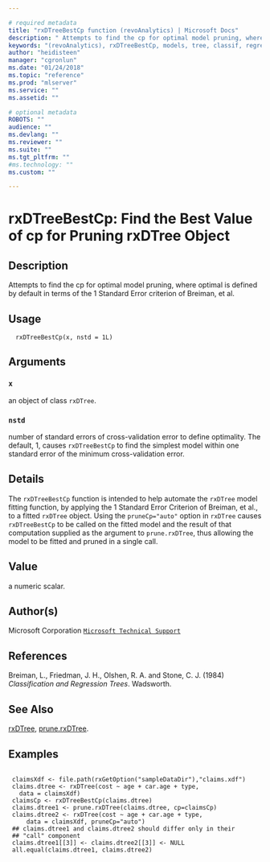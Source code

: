 ```yaml
--- 

# required metadata 
title: "rxDTreeBestCp function (revoAnalytics) | Microsoft Docs" 
description: " Attempts to find the cp for optimal model pruning, where optimal is defined by default in terms of the 1 Standard Error criterion of Breiman, et al. " 
keywords: "(revoAnalytics), rxDTreeBestCp, models, tree, classif, regression" 
author: "heidisteen" 
manager: "cgronlun" 
ms.date: "01/24/2018" 
ms.topic: "reference" 
ms.prod: "mlserver" 
ms.service: "" 
ms.assetid: "" 

# optional metadata 
ROBOTS: "" 
audience: "" 
ms.devlang: "" 
ms.reviewer: "" 
ms.suite: "" 
ms.tgt_pltfrm: "" 
#ms.technology: "" 
ms.custom: "" 

--- 
```



 # rxDTreeBestCp:  Find the Best Value of cp for Pruning rxDTree Object  
 ## Description

Attempts to find the cp for optimal model pruning, where optimal is defined by
default in terms
of the 1 Standard Error criterion of Breiman, et al.


 ## Usage

```   
  rxDTreeBestCp(x, nstd = 1L)

```


 ## Arguments



 ### `x`
  an object of class `rxDTree`.  


 ### `nstd`
  number of standard errors of cross-validation error to define optimality.  The default, 1, causes `rxDTreeBestCp` to find the simplest model within one standard error of the minimum cross-validation error.  



 ## Details

The `rxDTreeBestCp` function is intended to help automate the
`rxDTree` model fitting function, by applying the 1 Standard
Error Criterion of Breiman, et al., to a fitted `rxDTree` 
object. Using the `pruneCp="auto"` option in `rxDTree`
causes `rxDTreeBestCp` to be called on the fitted model and the
result of that computation supplied as the argument to 
`prune.rxDTree`, thus allowing the model to be fitted and
pruned in a single call.


 ## Value

a numeric scalar.

 ## Author(s)

Microsoft Corporation [`Microsoft Technical Support`](https://go.microsoft.com/fwlink/?LinkID=698556&clcid=0x409)



 ## References

Breiman, L., Friedman, J. H., Olshen, R. A. and Stone, C. J. (1984)
*Classification and Regression Trees*.
Wadsworth.


 ## See Also

[rxDTree](rxDTree.md), [prune.rxDTree](prune.rxDTree.md).

 ## Examples

 ```

  claimsXdf <- file.path(rxGetOption("sampleDataDir"),"claims.xdf")
  claims.dtree <- rxDTree(cost ~ age + car.age + type,
    data = claimsXdf)
  claimsCp <- rxDTreeBestCp(claims.dtree)
  claims.dtree1 <- prune.rxDTree(claims.dtree, cp=claimsCp)
  claims.dtree2 <- rxDTree(cost ~ age + car.age + type, 
      data = claimsXdf, pruneCp="auto")
  ## claims.dtree1 and claims.dtree2 should differ only in their 
  ## "call" component
  claims.dtree1[[3]] <- claims.dtree2[[3]] <- NULL
  all.equal(claims.dtree1, claims.dtree2)
```







